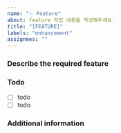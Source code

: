 ```yaml
---
name: "✨ Feature"
about: feature 작업 내용을 작성해주세요.
title: "[FEATURE]"
labels: "enhancement"
assignees: ""
---
```


### Describe the required feature

### Todo

- [ ] todo
- [ ] todo

### Additional information
